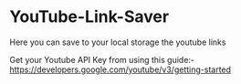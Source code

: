 # YouTube-Link-Saver
Here you can save to your local storage the youtube links

Get your Youtube API Key from using this guide:- https://developers.google.com/youtube/v3/getting-started
